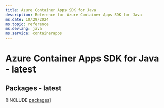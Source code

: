 ```yaml
---
title: Azure Container Apps SDK for Java
description: Reference for Azure Container Apps SDK for Java
ms.date: 10/29/2024
ms.topic: reference
ms.devlang: java
ms.service: containerapps
---
```

# Azure Container Apps SDK for Java - latest
## Packages - latest
[!INCLUDE [packages](container-apps-index.md)]